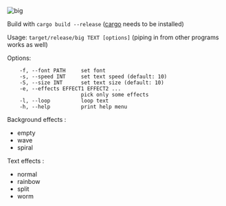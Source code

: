 ![big](https://i.imgur.com/iReqk2e.gif)

Build with `cargo build --release` ([cargo](https://www.rust-lang.org/fr/learn/get-started) needs to be installed)

Usage: `target/release/big TEXT [options]` (piping in from other programs works as well)

Options:
```
    -f, --font PATH     set font
    -s, --speed INT     set text speed (default: 10)
    -S, --size INT      set text size (default: 10)
    -e, --effects EFFECT1 EFFECT2 ...
                        pick only some effects
    -l, --loop          loop text
    -h, --help          print help menu
```

Background effects :
 - empty
 - wave
 - spiral

Text effects :
 - normal
 - rainbow
 - split
 - worm
